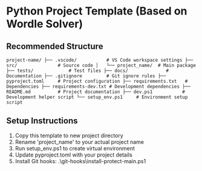 # Python Project Template (Based on Wordle Solver)

## Recommended Structure
`
project-name/
├── .vscode/           # VS Code workspace settings
├── src/               # Source code
│   └── project_name/  # Main package
├── tests/             # Test files
├── docs/              # Documentation
├── .gitignore         # Git ignore rules
├── pyproject.toml     # Project configuration
├── requirements.txt   # Dependencies
├── requirements-dev.txt # Development dependencies
├── README.md          # Project documentation
├── dev.ps1           # Development helper script
└── setup_env.ps1     # Environment setup script
`

## Setup Instructions
1. Copy this template to new project directory
2. Rename 'project_name' to your actual project name
3. Run setup_env.ps1 to create virtual environment
4. Update pyproject.toml with your project details
5. Install Git hooks: .\git-hooks\install-protect-main.ps1
